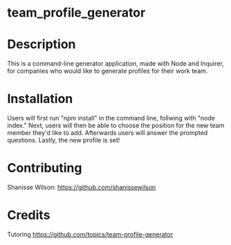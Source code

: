 # team_profile_generator

# Description 
This is a command-line generator application, made with Node and Inquirer, for companies who would like to generate profiles for their work team. 
# Installation
Users will first run "npm install" in the command line, follwing with "node index." Next, users will then be able to choose the position for the new team member they'd like to add. Afterwards users will answer the prompted questions. Lastly, the new profile is set!

# Contributing 
Shanisse Wilson: https://github.com/shanissewilson

# Credits 
Tutoring 
https://github.com/topics/team-profile-generator
